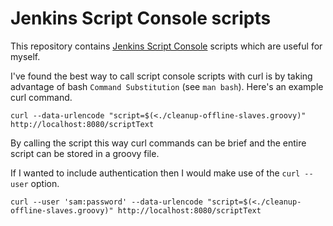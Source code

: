 # Jenkins Script Console scripts

This repository contains [Jenkins Script Console][sc] scripts which are useful
for myself.

I've found the best way to call script console scripts with curl is by taking
advantage of bash `Command Substitution` (see `man bash`).  Here's an example
curl command.

    curl --data-urlencode "script=$(<./cleanup-offline-slaves.groovy)" http://localhost:8080/scriptText

By calling the script this way curl commands can be brief and the entire script
can be stored in a groovy file.

If I wanted to include authentication then I would make use of the `curl --user`
option.

    curl --user 'sam:password' --data-urlencode "script=$(<./cleanup-offline-slaves.groovy)" http://localhost:8080/scriptText

[sc]: https://wiki.jenkins-ci.org/display/JENKINS/Jenkins+Script+Console
